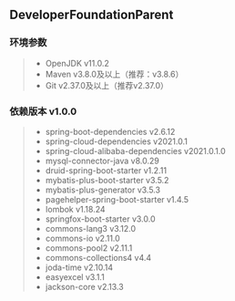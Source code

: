 ## DeveloperFoundationParent

### 环境参数
> - OpenJDK v11.0.2  
> - Maven v3.8.0及以上（推荐：v3.8.6）  
> - Git v2.37.0及以上（推荐v2.37.0）

### 依赖版本 v1.0.0
> - spring-boot-dependencies v2.6.12
> - spring-cloud-dependencies v2021.0.1
> - spring-cloud-alibaba-dependencies v2021.0.1.0
> - mysql-connector-java v8.0.29
> - druid-spring-boot-starter v1.2.11
> - mybatis-plus-boot-starter v3.5.2
> - mybatis-plus-generator v3.5.3
> - pagehelper-spring-boot-starter v1.4.5  
> - lombok v1.18.24
> - springfox-boot-starter v3.0.0
> - commons-lang3 v3.12.0
> - commons-io v2.11.0
> - commons-pool2 v2.11.1
> - commons-collections4 v4.4
> - joda-time v2.10.14
> - easyexcel v3.1.1
> - jackson-core v2.13.3